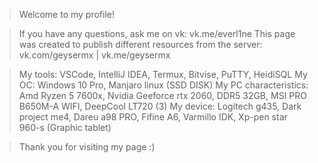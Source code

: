 
 > Welcome to my profile!

 > If you have any questions, ask me on vk: vk.me/everl1ne
 > This page was created to publish different resources from the server: vk.com/geysermx | vk.me/geysermx

 > My tools: VSCode, IntelliJ IDEA, Termux, Bitvise, PuTTY, HeidiSQL
 > My OC: Windows 10 Pro, Manjaro linux (SSD DISK)
 > My PC characteristics: Amd Ryzen 5 7600x, Nvidia Geeforce rtx 2060, DDR5 32GB, MSI PRO B650M-A WIFI, DeepCool LT720 (3)
 > My device: Logitech g435, Dark project me4, Dareu a98 PRO, Fifine A6, Varmillo IDK, Xp-pen star 960-s (Graphic tablet)

 > Thank you for visiting my page :)

<!---
 - Lp1xx & GeyserMX
--->
